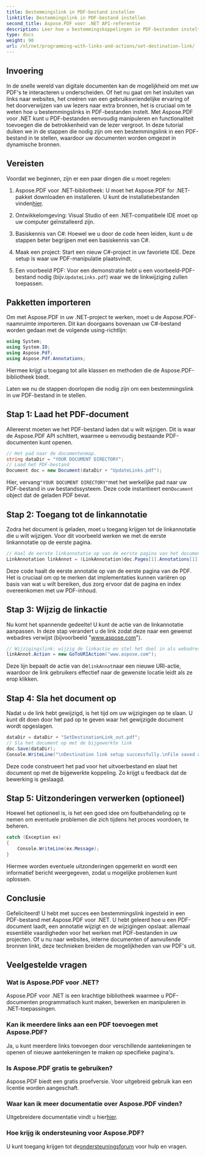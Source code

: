 ```yaml
---
title: Bestemmingslink in PDF-bestand instellen
linktitle: Bestemmingslink in PDF-bestand instellen
second_title: Aspose.PDF voor .NET API-referentie
description: Leer hoe u bestemmingskoppelingen in PDF-bestanden instelt met Aspose.PDF voor .NET. Een stapsgewijze handleiding voor het verbeteren van uw PDF-interactiviteit.
type: docs
weight: 90
url: /nl/net/programming-with-links-and-actions/set-destination-link/
---
```

## Invoering

In de snelle wereld van digitale documenten kan de mogelijkheid om met uw PDF's te interacteren u onderscheiden. Of het nu gaat om het insluiten van links naar websites, het creëren van een gebruiksvriendelijke ervaring of het doorverwijzen van uw lezers naar extra bronnen, het is cruciaal om te weten hoe u bestemmingslinks in PDF-bestanden instelt. Met Aspose.PDF voor .NET kunt u PDF-bestanden eenvoudig manipuleren en functionaliteit toevoegen die de betrokkenheid van de lezer vergroot. In deze tutorial duiken we in de stappen die nodig zijn om een bestemmingslink in een PDF-bestand in te stellen, waardoor uw documenten worden omgezet in dynamische bronnen.

## Vereisten

Voordat we beginnen, zijn er een paar dingen die u moet regelen:

1. Aspose.PDF voor .NET-bibliotheek:
    U moet het Aspose.PDF for .NET-pakket downloaden en installeren. U kunt de installatiebestanden vinden[hier](https://releases.aspose.com/pdf/net/).

2. Ontwikkelomgeving:
   Visual Studio of een .NET-compatibele IDE moet op uw computer geïnstalleerd zijn.

3. Basiskennis van C#:
   Hoewel we u door de code heen leiden, kunt u de stappen beter begrijpen met een basiskennis van C#.

4. Maak een project:
   Start een nieuw C#-project in uw favoriete IDE. Deze setup is waar uw PDF-manipulatie plaatsvindt.

5. Een voorbeeld PDF:
    Voor een demonstratie hebt u een voorbeeld-PDF-bestand nodig (bijv.`UpdateLinks.pdf`) waar we de linkwijziging zullen toepassen.

## Pakketten importeren

Om met Aspose.PDF in uw .NET-project te werken, moet u de Aspose.PDF-naamruimte importeren. Dit kan doorgaans bovenaan uw C#-bestand worden gedaan met de volgende using-richtlijn:

```csharp
using System;
using System.IO;
using Aspose.Pdf;
using Aspose.Pdf.Annotations;
```

Hiermee krijgt u toegang tot alle klassen en methoden die de Aspose.PDF-bibliotheek biedt.

Laten we nu de stappen doorlopen die nodig zijn om een bestemmingslink in uw PDF-bestand in te stellen.

## Stap 1: Laad het PDF-document

Allereerst moeten we het PDF-bestand laden dat u wilt wijzigen. Dit is waar de Aspose.PDF API schittert, waarmee u eenvoudig bestaande PDF-documenten kunt openen.

```csharp
// Het pad naar de documentenmap.
string dataDir = "YOUR DOCUMENT DIRECTORY";
// Laad het PDF-bestand
Document doc = new Document(dataDir + "UpdateLinks.pdf");
```

 Hier, vervang`"YOUR DOCUMENT DIRECTORY"`met het werkelijke pad naar uw PDF-bestand in uw bestandssysteem. Deze code instantieert een`Document` object dat de geladen PDF bevat.

## Stap 2: Toegang tot de linkannotatie

Zodra het document is geladen, moet u toegang krijgen tot de linkannotatie die u wilt wijzigen. Voor dit voorbeeld werken we met de eerste linkannotatie op de eerste pagina.

```csharp
// Haal de eerste linkannotatie op van de eerste pagina van het document
LinkAnnotation linkAnnot = (LinkAnnotation)doc.Pages[1].Annotations[1];
```

Deze code haalt de eerste annotatie op van de eerste pagina van de PDF. Het is cruciaal om op te merken dat implementaties kunnen variëren op basis van wat u wilt bereiken, dus zorg ervoor dat de pagina en index overeenkomen met uw PDF-inhoud.

## Stap 3: Wijzig de linkactie

Nu komt het spannende gedeelte! U kunt de actie van de linkannotatie aanpassen. In deze stap verandert u de link zodat deze naar een gewenst webadres verwijst (bijvoorbeeld "www.aspose.com").

```csharp
// Wijzigingslink: wijzig de linkactie en stel het doel in als webadres
linkAnnot.Action = new GoToURIAction("www.aspose.com");
```

 Deze lijn bepaalt de actie van de`linkAnnot`naar een nieuwe URI-actie, waardoor de link gebruikers effectief naar de gewenste locatie leidt als ze erop klikken.

## Stap 4: Sla het document op

Nadat u de link hebt gewijzigd, is het tijd om uw wijzigingen op te slaan. U kunt dit doen door het pad op te geven waar het gewijzigde document wordt opgeslagen.

```csharp
dataDir = dataDir + "SetDestinationLink_out.pdf";
// Sla het document op met de bijgewerkte link
doc.Save(dataDir);
Console.WriteLine("\nDestination link setup successfully.\nFile saved at " + dataDir);
```

Deze code construeert het pad voor het uitvoerbestand en slaat het document op met de bijgewerkte koppeling. Zo krijgt u feedback dat de bewerking is geslaagd.

## Stap 5: Uitzonderingen verwerken (optioneel)

Hoewel het optioneel is, is het een goed idee om foutbehandeling op te nemen om eventuele problemen die zich tijdens het proces voordoen, te beheren.

```csharp
catch (Exception ex)
{
    Console.WriteLine(ex.Message);
}
```

Hiermee worden eventuele uitzonderingen opgemerkt en wordt een informatief bericht weergegeven, zodat u mogelijke problemen kunt oplossen.

## Conclusie

Gefeliciteerd! U hebt met succes een bestemmingslink ingesteld in een PDF-bestand met Aspose.PDF voor .NET. U hebt geleerd hoe u een PDF-document laadt, een annotatie wijzigt en de wijzigingen opslaat: allemaal essentiële vaardigheden voor het werken met PDF-bestanden in uw projecten. Of u nu naar websites, interne documenten of aanvullende bronnen linkt, deze technieken breiden de mogelijkheden van uw PDF's uit.

## Veelgestelde vragen

### Wat is Aspose.PDF voor .NET?
Aspose.PDF voor .NET is een krachtige bibliotheek waarmee u PDF-documenten programmatisch kunt maken, bewerken en manipuleren in .NET-toepassingen.

### Kan ik meerdere links aan een PDF toevoegen met Aspose.PDF?
Ja, u kunt meerdere links toevoegen door verschillende aantekeningen te openen of nieuwe aantekeningen te maken op specifieke pagina's.

### Is Aspose.PDF gratis te gebruiken?
Aspose.PDF biedt een gratis proefversie. Voor uitgebreid gebruik kan een licentie worden aangeschaft.

### Waar kan ik meer documentatie over Aspose.PDF vinden?
 Uitgebreidere documentatie vindt u hier[hier](https://reference.aspose.com/pdf/net/).

### Hoe krijg ik ondersteuning voor Aspose.PDF?
 U kunt toegang krijgen tot de[ondersteuningsforum](https://forum.aspose.com/c/pdf/10) voor hulp en vragen.